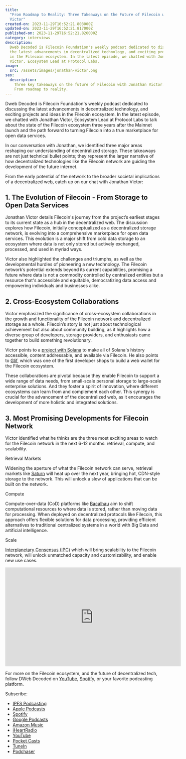 ```yaml
---
title:
  "From Roadmap to Reality: Three Takeaways on the Future of Filecoin with Jonathan
  Victor"
created-on: 2023-11-29T16:52:21.803000Z
updated-on: 2023-11-29T16:52:21.817000Z
published-on: 2023-11-29T16:52:21.826000Z
category: interviews
description:
  Dweb Decoded is Filecoin Foundation's weekly podcast dedicated to discussing
  the latest advancements in decentralized technology, and exciting projects and ideas
  in the Filecoin ecosystem.​​​​​​​​​​ In the latest episode, we chatted with Jonathan
  Victor, Ecosystem Lead at Protocol Labs.
image:
  src: /assets/images/jonathan-victor.png
seo:
  description:
    Three key takeaways on the future of Filecoin with Jonathan Victor.
    From roadmap to reality.
---
```


Dweb Decoded is Filecoin Foundation's weekly podcast dedicated to discussing the latest advancements in decentralized technology, and exciting projects and ideas in the Filecoin ecosystem.​​​​​​​​​​ In the latest episode, we chatted with Jonathan Victor, Ecosystem Lead at Protocol Labs to talk about the state of the Filecoin ecosystem three years after the Mainnet launch and the path forward to turning Filecoin into a true marketplace for open data services.

In our conversation with Jonathan, we identified three major areas reshaping our understanding of decentralized storage. These takeaways are not just technical bullet points; they represent the larger narrative of how decentralized technologies like the Filecoin network are guiding the development of the future internet.

From the early potential of the network to the broader societal implications of a decentralized web, catch up on our chat with Jonathan Victor:

## 1. The Evolution of Filecoin - From Storage to Open Data Services

Jonathan Victor details Filecoin's journey from the project’s earliest stages to its current state as a hub in the decentralized web. The discussion explores how Filecoin, initially conceptualized as a decentralized storage network, is evolving into a comprehensive marketplace for open data services. This evolution is a major shift from cold data storage to an ecosystem where data is not only stored but actively exchanged, processed, and used in myriad ways.

Victor also highlighted the challenges and triumphs, as well as the developmental hurdles of pioneering a new technology. The Filecoin network’s potential extends beyond its current capabilities, promising a future where data is not a commodity controlled by centralized entities but a resource that's accessible and equitable, democratizing data access and empowering individuals and businesses alike.

## 2. Cross-Ecosystem Collaborations

Victor emphasized the significance of cross-ecosystem collaborations in the growth and functionality of the Filecoin network and decentralized storage as a whole. Filecoin’s story is not just about technological achievement but also about community building, as it highlights how a diverse group of developers, storage providers, and enthusiasts came together to build something revolutionary.

Victor points to a [project with Solana](https://github.com/rpcpool/yellowstone-faithful#filecoin-fetch-via-cid) to make all of Solana's history accessible, content addressable, and available via Filecoin. He also points to [Glif](https://www.glif.io/en), which was one of the first developer shops to build a web wallet for the Filecoin ecosystem.

These collaborations are pivotal because they enable Filecoin to support a wide range of data needs, from small-scale personal storage to large-scale enterprise solutions. And they foster a spirit of innovation, where different ecosystems can learn from and complement each other. This synergy is crucial for the advancement of the decentralized web, as it encourages the development of more holistic and integrated solutions.

## 3. Most Promising Developments for Filecoin Network

Victor identified what he thinks are the three most exciting areas to watch for the Filecoin network in the next 6-12 months: retrieval, compute, and scalability.

Retrieval Markets

Widening the aperture of what the Filecoin network can serve, retrieval markets like [Saturn](https://saturn.tech/) will heat up over the next year, bringing hot, CDN-style storage to the network. This will unlock a slew of applications that can be built on the network.

Compute

Compute-over-data (CoD) platforms like [Bacalhau](https://www.bacalhau.org/) aim to shift computational resources to where data is stored, rather than moving data for processing. When deployed on decentralized protocols like Filecoin, this approach offers flexible solutions for data processing, providing efficient alternatives to traditional centralized systems in a world with Big Data and artificial intelligence.

Scale

[Interplanetary Consensus (IPC)](https://www.ipc.space/) which will bring scalability to the Filecoin network, will unlock unmatched capacity and customizability, and enable new use cases.

<iframe
  src="https://www.youtube.com/embed/8dZjqd3SzBo?si=Oe81_skdtgz2L_3X"
  title="From Roadmap to Reality"
  height="315"
  width="560"
  frameborder="0"
  allow="accelerometer; autoplay; clipboard-write; encrypted-media; gyroscope; picture-in-picture;"
  allowfullscreen>
</iframe>

For more on the Filecoin ecosystem, and the future of decentralized tech, follow DWeb Decoded on [YouTube](https://www.youtube.com/playlist?list=PLp3zrT1ewY0micCUXk2G1B1-ukbpuclJy), [Spotify](https://open.spotify.com/show/5GPjDV4AVv7xwmg0ByySac?si=af7b9bf4b2994237), or your favorite podcasting platform.

Subscribe:

- [IPFS Podcasting](https://ipfspodcasting.net/Feed/454/DWebDecoded)
- [Apple Podcasts](https://podcasts.apple.com/us/podcast/dweb-decoded/id1702936954)
- [Spotify](https://open.spotify.com/show/5GPjDV4AVv7xwmg0ByySac?si=af7b9bf4b2994237)
- [Google Podcasts](https://podcasts.google.com/feed/aHR0cHM6Ly9hbmNob3IuZm0vcy9lNmIzZDQwNC9wb2RjYXN0L3Jzcw)
- [Amazon Music](https://music.amazon.com/podcasts/2dcdde2f-be5c-41e6-bd0d-dc09adf27894/dweb-decoded)
- [iHeartRadio](https://iheart.com/podcast/120429254/)
- [YouTube](https://www.youtube.com/playlist?list=PLp3zrT1ewY0micCUXk2G1B1-ukbpuclJy)
- [Pocket Casts](https://pca.st/50sgk357)
- [TuneIn](https://tunein.com/podcasts/Technology-Podcasts/DWeb-Decoded-p3766841/)
- [Podchaser](https://www.podchaser.com/podcasts/dweb-decoded-5433303)
